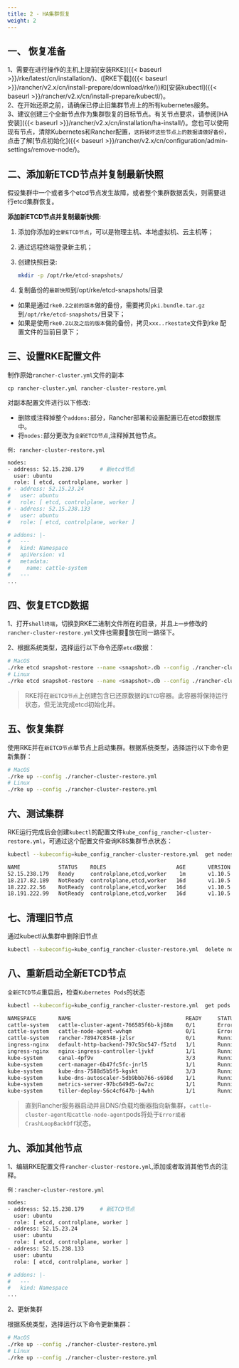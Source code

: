 ```yaml
---
title: 2 - HA集群恢复
weight: 2
---
```


## 一、 恢复准备

1、需要在进行操作的主机上提前[安装RKE]({{< baseurl >}}/rke/latest/cn/installation/)、([RKE下载]({{< baseurl >}}/rancher/v2.x/cn/install-prepare/download/rke/))和[安装kubectl]({{< baseurl >}}/rancher/v2.x/cn/install-prepare/kubectl/)。 \
2、在开始还原之前，请确保已停止旧集群节点上的所有kubernetes服务。 \
3、建议创建三个全新节点作为集群恢复的目标节点。有关节点要求，请参阅[HA安装]({{< baseurl >}}/rancher/v2.x/cn/installation/ha-install/)。您也可以使用现有节点，清除Kubernetes和Rancher配置，`这将破坏这些节点上的数据请做好备份`，点击了解[节点初始化]({{< baseurl >}}/rancher/v2.x/cn/configuration/admin-settings/remove-node/)。

## 二、添加新ETCD节点并复制最新快照

假设集群中一个或者多个etcd节点发生故障，或者整个集群数据丢失，则需要进行etcd集群恢复。

**添加新ETCD节点并复制最新快照:**

1. 添加你添加的`全新ETCD节点`，可以是物理主机、本地虚拟机、云主机等；

1. 通过远程终端登录新主机；

1. 创建快照目录:

    ```bash
    mkdir -p /opt/rke/etcd-snapshots/
    ```

1. 复制备份的`最新快照`到/opt/rke/etcd-snapshots/目录

  - 如果是通过`rke0.2之前的版本`做的备份，需要拷贝`pki.bundle.tar.gz`到`/opt/rke/etcd-snapshots/`目录下；
  - 如果是使用`rke0.2以及之后的版本`做的备份，拷贝`xxx..rkestate`文件到rke 配置文件的当前目录下；

## 三、设置RKE配置文件

制作原始`rancher-cluster.yml`文件的副本

`cp rancher-cluster.yml rancher-cluster-restore.yml`

对副本配置文件进行以下修改:

- 删除或注释掉整个`addons:`部分，Rancher部署和设置配置已在etcd数据库中。
- 将`nodes:`部分更改为`全新ETCD节点`,注释掉其他节点。

`例: rancher-cluster-restore.yml`

```bash
nodes:
- address: 52.15.238.179     # 新etcd节点
  user: ubuntu
  role: [ etcd, controlplane, worker ]
# - address: 52.15.23.24
#   user: ubuntu
#   role: [ etcd, controlplane, worker ]
# - address: 52.15.238.133
#   user: ubuntu
#   role: [ etcd, controlplane, worker ]

# addons: |-
#   ---
#   kind: Namespace
#   apiVersion: v1
#   metadata:
#     name: cattle-system
#   ---
...
```

## 四、恢复ETCD数据

1、打开`shell终端`，切换到RKE二进制文件所在的目录，并且`上一步`修改的`rancher-cluster-restore.yml`文件也需要放在同一路径下。

2、根据系统类型，选择运行以下命令还原`etcd`数据：

```bash
# MacOS
./rke etcd snapshot-restore --name <snapshot>.db --config ./rancher-cluster-restore.yml
# Linux
./rke etcd snapshot-restore --name <snapshot>.db --config ./rancher-cluster-restore.yml
```

>RKE将在`新ETCD节点`上创建包含已还原数据的`ETCD`容器。此容器将保持运行状态，但无法完成etcd初始化并。

## 五、恢复集群

使用RKE并在`新ETCD节点`单节点上启动集群。根据系统类型，选择运行以下命令更新集群：

```bash
# MacOS
./rke up --config ./rancher-cluster-restore.yml
# Linux
./rke up --config ./rancher-cluster-restore.yml
```

## 六、测试集群

RKE运行完成后会创建`kubectl`的配置文件`kube_config_rancher-cluster-restore.yml`，可通过这个配置文件查询K8S集群节点状态：

```bash
kubectl --kubeconfig=kube_config_rancher-cluster-restore.yml  get nodes

NAME            STATUS    ROLES                      AGE       VERSION
52.15.238.179   Ready     controlplane,etcd,worker    1m       v1.10.5
18.217.82.189   NotReady  controlplane,etcd,worker   16d       v1.10.5
18.222.22.56    NotReady  controlplane,etcd,worker   16d       v1.10.5
18.191.222.99   NotReady  controlplane,etcd,worker   16d       v1.10.5
```

## 七、清理旧节点

通过kubectl从集群中删除旧节点

```bash
kubectl --kubeconfig=kube_config_rancher-cluster-restore.yml  delete node 18.217.82.189 18.222.22.56 18.191.222.99
```

## 八、重新启动全新ETCD节点

`全新ETCD节点`重启后，检查`Kubernetes Pods`的状态

```bash
kubectl --kubeconfig=kube_config_rancher-cluster-restore.yml  get pods --all-namespaces

NAMESPACE       NAME                                    READY     STATUS    RESTARTS   AGE
cattle-system   cattle-cluster-agent-766585f6b-kj88m    0/1       Error     6          4m
cattle-system   cattle-node-agent-wvhqm                 0/1       Error     8          8m
cattle-system   rancher-78947c8548-jzlsr                0/1       Running   1          4m
ingress-nginx   default-http-backend-797c5bc547-f5ztd   1/1       Running   1          4m
ingress-nginx   nginx-ingress-controller-ljvkf          1/1       Running   1          8m
kube-system     canal-4pf9v                             3/3       Running   3          8m
kube-system     cert-manager-6b47fc5fc-jnrl5            1/1       Running   1          4m
kube-system     kube-dns-7588d5b5f5-kgskt               3/3       Running   3          4m
kube-system     kube-dns-autoscaler-5db9bbb766-s698d    1/1       Running   1          4m
kube-system     metrics-server-97bc649d5-6w7zc          1/1       Running   1          4m
kube-system     tiller-deploy-56c4cf647b-j4whh          1/1       Running   1          4m
```

>直到Rancher服务器启动并且DNS/负载均衡器指向新集群，`cattle-cluster-agent和cattle-node-agent`pods将处于`Error或者CrashLoopBackOff`状态。

## 九、添加其他节点

1、编辑RKE配置文件`rancher-cluster-restore.yml`,添加或者取消其他节点的注释。

`例：rancher-cluster-restore.yml`

```bash
nodes:
- address: 52.15.238.179     # 新ETCD节点
  user: ubuntu
  role: [ etcd, controlplane, worker ]
- address: 52.15.23.24
  user: ubuntu
  role: [ etcd, controlplane, worker ]
- address: 52.15.238.133
  user: ubuntu
  role: [ etcd, controlplane, worker ]

# addons: |-
#   ---
#   kind: Namespace
...
```

2、更新集群

根据系统类型，选择运行以下命令更新集群：

```bash
# MacOS
./rke up --config ./rancher-cluster-restore.yml
# Linux
./rke up --config ./rancher-cluster-restore.yml
```